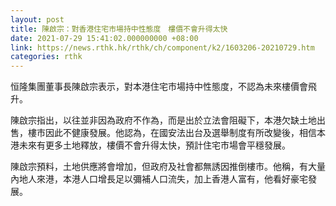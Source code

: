 ```yaml
---
layout: post
title: 陳啟宗：對香港住宅市場持中性態度　樓價不會升得太快
date: 2021-07-29 15:41:02.000000000 +08:00
link: https://news.rthk.hk/rthk/ch/component/k2/1603206-20210729.htm
categories: rthk
---
```


恒隆集團董事長陳啟宗表示，對本港住宅市場持中性態度，不認為未來樓價會飛升。

陳啟宗指出，以往並非因為政府不作為，而是出於立法會阻礙下，本港欠缺土地出售，樓市因此不健康發展。他認為，在國安法出台及選舉制度有所改變後，相信本港未來有更多土地釋放，樓價不會升得太快，預計住宅市場會平穩發展。

陳啟宗預料，土地供應將會增加，但政府及社會都無誘因推倒樓市。他稱，有大量內地人來港，本港人口增長足以彌補人口流失，加上香港人富有，他看好豪宅發展。
